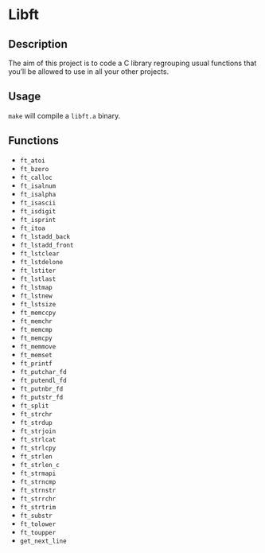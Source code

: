 # Libft

## Description

The aim of this project is to code a C library regrouping usual functions that
you’ll be allowed to use in all your other projects. <br>

## Usage

``make`` will compile a ``libft.a`` binary.


## Functions

* ``ft_atoi``
* ``ft_bzero``
* ``ft_calloc``
* ``ft_isalnum``
* ``ft_isalpha``
* ``ft_isascii``
* ``ft_isdigit``
* ``ft_isprint``
* ``ft_itoa``
* ``ft_lstadd_back``
* ``ft_lstadd_front``
* ``ft_lstclear``
* ``ft_lstdelone``
* ``ft_lstiter``
* ``ft_lstlast``
* ``ft_lstmap``
* ``ft_lstnew``
* ``ft_lstsize``
* ``ft_memccpy``
* ``ft_memchr``
* ``ft_memcmp``
* ``ft_memcpy``
* ``ft_memmove``
* ``ft_memset``
* ``ft_printf``
* ``ft_putchar_fd``
* ``ft_putendl_fd``
* ``ft_putnbr_fd``
* ``ft_putstr_fd``
* ``ft_split``
* ``ft_strchr``
* ``ft_strdup``
* ``ft_strjoin``
* ``ft_strlcat``
* ``ft_strlcpy``
* ``ft_strlen``
* ``ft_strlen_c``
* ``ft_strmapi``
* ``ft_strncmp``
* ``ft_strnstr``
* ``ft_strrchr``
* ``ft_strtrim``
* ``ft_substr``
* ``ft_tolower``
* ``ft_toupper``
* ``get_next_line``

